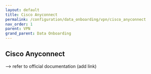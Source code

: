 ```yaml
---
layout: default
title: Cisco Anyconnect
permalink: /configuration/data_onboarding/vpn/cisco_anyconnect
nav_order: 1
parent: VPN
grand_parent: Data Onboarding
---
```


## **Cisco Anyconnect**

--> <TODO> refer to official documentation (add link)